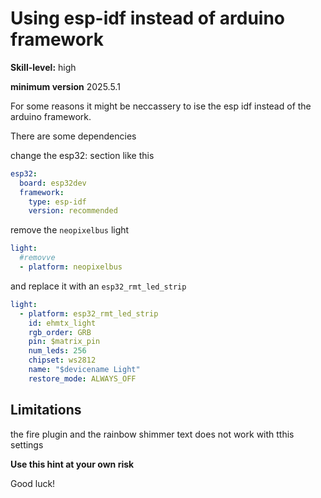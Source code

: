# Using esp-idf instead of arduino framework

**Skill-level:** high

**minimum version** 2025.5.1

For some reasons it might be neccassery to ise the esp idf instead of the arduino framework.

There are some dependencies

change the esp32: section like this

```yaml
esp32:
  board: esp32dev
  framework:
    type: esp-idf
    version: recommended
```

remove the `neopixelbus` light

```yaml
light:
  #removve
  - platform: neopixelbus
```

and replace it with an `esp32_rmt_led_strip`
```yaml
light:
  - platform: esp32_rmt_led_strip
    id: ehmtx_light
    rgb_order: GRB
    pin: $matrix_pin
    num_leds: 256
    chipset: ws2812
    name: "$devicename Light"
    restore_mode: ALWAYS_OFF
```

## Limitations
the fire plugin and the rainbow shimmer text does not work with tthis settings

**Use this hint at your own risk**

Good luck!